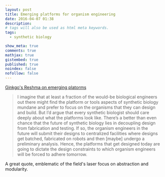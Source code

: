 ```yaml
---
layout: post
title: Emerging platforms for organism engineering
date: 2016-04-07 01:38
description:
# tags will also be used as html meta keywords.
tags:
  - synthetic biology

show_meta: true
comments: true
mathjax: true
gistembed: true
published: true
noindex: false
nofollow: false
---
```


[Ginkgo's Reshma on emerging platorms](http://blog.ginkgobioworks.com/2011/07/03/emerging-platforms-for-organism-engineering/)

> I imagine that at least a fraction of the would-be biological engineers out there might find the platform or tools aspects of synthetic biology mundane and prefer to focus on the organisms that they can design and build. But I’d argue that every synthetic biologist should care deeply about what the platforms look like. There’s a better than even chance that the future of synthetic biology lies in decoupling design from fabrication and testing. If so, the organism engineers in the future will submit their designs to centralized facilities where designs get batched, fabricated on robots and then [maybe] undergo a preliminary analysis. Hence, the platforms that get designed today are going to dictate the design constraints to which organism engineers will be forced to adhere tomorrow.

A great quote, emblematic of the field's laser focus on abstraction and modularity.
